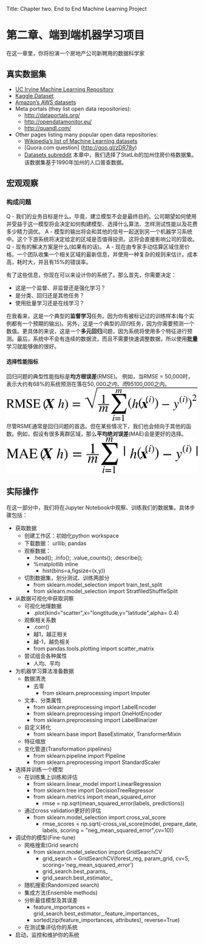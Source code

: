 Title: Chapter two. End to End Machine Learning Project
# 第二章、端到端机器学习项目

在这一章里，你将扮演一个房地产公司新聘用的数据科学家
## 真实数据集
* [UC Irvine Machine Learning Repository](http://archive.ics.uci.edu/ml/)
* [Kaggle Dataset](https://www.kaggle.com/datasets)
* [Amazon’s AWS datasets](https://aws.amazon.com/fr/datasets/)
* Meta portals (they list open data repositories):
    - http://dataportals.org/
    - http://opendatamonitor.eu/
    - http://quandl.com/
* Other pages listing many popular open data repositories:
    - [Wikipedia’s list of Machine Learning datasets](https://goo.gl/SJHN2k)
    - [Quora.com question] (http://goo.gl/zDR78y)
    - [Datasets subreddit](https://www.reddit.com/r/datasets/)
本章中，我们选择了StatLib的加州住房价格数据集。该数据集基于1990年加州的人口普查数据。

## 宏观观察
### 构成问题
Q - 我们的业务目标是什么。毕竟，建立模型不会是最终目的。公司期望如何使用并受益于这一模型将会决定如何构建模型、选择什么算法、怎样测试性能以及花费多少精力调优。
A - 模型的输出将会和其他的信号一起送到另一个机器学习系统中。这个下游系统将决定给定的区域是否值得投资。这将会直接影响公司的营收。
Q - 现有的解决方案是什么(如果有的话)。
A - 现在由专家手动估算区域住房价格。一个团队收集一个相关区域的最新信息，并使用一种复杂的规则来估计。成本高，耗时大，并且有15%的错误率。

有了这些信息，你现在可以来设计你的系统了。那么首先，你需要决定：
* 这是一个监督、非监督还是强化学习？
* 是分类、回归还是其他任务？
* 使用批量学习还是在线学习？

在我看来，这是一个典型的**监督学习**任务。因为你有被标记过的训练样本(每个实例都有一个预期的输出)。另外，这是一个典型的*回归*任务，因为你需要预测一个数值。更具体的来说，这是一个**多元回归**问题，因为系统将使用多个特征进行预测。最后，系统中不会有连续的数据流，而且不需要快速调整数据，所以使用**批量**学习就能够做的很好。

#### 选择性能指标
回归问题的典型性能指标是**均方根误差**(RMSE)。
例如，当RMSE = 50,000时，表示大约有68%的系统预测在落在$50,000之内，而95%的系统预测落在$100,000之内。
![RMSE][RMSE]
尽管RSME通常是回归问题的首选。但在某些情况下，我们也会倾向于其他的函数。例如，假设有很多离群区域，那么**平均绝对误差**(MAE)会是更好的选择。
![MAE][MAE]


## 实际操作
在这一部分中，我们将在Jupyter Notebook中观察、训练我们的数据集。具体步骤包括：
* 获取数据
    - 创建工作区：初始化python workspace
    - 下载数据： urllib; pandas
    - 观察数据： 
        - .head(); .info(); .value_counts(); .describe(); 
        - %matplotlib inline
            - hist(bins=a,figsize=(x,y))
    - 切割数据集，划分测试、训练两部分
        - from sklearn.model_selection import train_test_split
        - from sklearn.model_selection import StratfiledShuffleSplit
* 从数据可视化中获取洞察
    - 可视化地理数据
        - .plot(kind="scatter",x="longtitude,y="latitude",alpha= 0.4)
    - 观察相关系数
        - .corr()
        - 越1，越正相关
        - 越-1，越负相关
        - from pandas.tools.plotting import scatter_matrix
    - 尝试组合各种属性
        - 人均、平均
* 为机器学习算法准备数据
    - 数据清洗
        - 去零
            - from sklearn.preprocessing import Imputer
    - 文本、分类属性
        - from sklearn.preprocessing import LabelEncoder
        - from sklearn.preprocessing import OneHotEncoder
        - from sklearn.preprocessing import LabelBinarizer
    - 自定义转化
        - from sklearn.base import BaseEstimator, TransformerMixin
    - 特征缩放
    - 变化管道(Transformation pipelines)
        - from sklearn.pipeline import Pipeline
        - from sklearn.preprocessing import StandardScaler
* 选择并训练一个模型
    - 在训练集上训练和评估
        - from sklearn.linear_model import LinearRegression
        - from sklearn.tree import DecisionTreeRegressor
        - from sklearn.metrics import mean_squared_error
            - rmse = np.sqrt(mean_squared_error(labels, predictions))
    - 通过cross validation更好的评估
        - from sklearn.model_selection import cross_val_score
            - rmse_scores = np.sqrt(-cross_val_score(model, prepare_date, labels, scoring = "neg_mean_squared_error",cv=10))
* 调试你的模型(Fine-tune)
    - 网格搜索(Grid search)
        - from sklearn.model_selection import GridSearchCV
            - grid_search = GridSearchCV(forest_reg, param_grid, cv=5,
                           scoring='neg_mean_squared_error')
            - grid_search.best_params_
            - grid_search.best_estimator_
    - 随机搜索(Randomized search)
    - 集成方法(Ensemble methods)
    - 分析最佳模型及其误差
        - feature_importances = grid_search.best_estimator_.feature_importances_
        - sorted(zip(feature_importances, attributes), reverse=True)
    - 在测试集评估你的系统
* 启动，监控和维护你的系统

    


    
        

[RMSE]:https://github.com/Yuqing-cat/Documentation/blob/master/MLbooks/img/rmse.PNG
[MAE]:https://github.com/Yuqing-cat/Documentation/blob/master/MLbooks/img/mae.PNG
